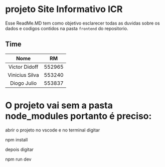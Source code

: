 # projeto Site Informativo ICR

Esse ReadMe.MD tem como objetivo esclarecer todas as duvidas sobre os dados e codigos contidos na pasta `frontend` do repositorio.

## Time

|Nome|RM|
|:--------------:|:------:|
| Victor Didoff  | 552965 |
| Vinicius Silva | 553240 |
| Diogo Julio    | 553837 |

# O projeto vai sem a pasta node_modules portanto é preciso:
abrir o projeto no vscode e no terminal digitar 


npm install

depois digitar

npm run dev

